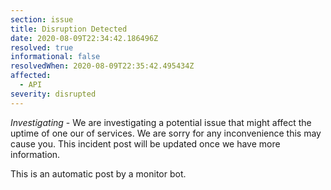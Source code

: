 ```yaml
---
section: issue
title: Disruption Detected
date: 2020-08-09T22:34:42.186496Z
resolved: true
informational: false
resolvedWhen: 2020-08-09T22:35:42.495434Z
affected:
  - API
severity: disrupted
---
```

*Investigating* - We are investigating a potential issue that might affect the uptime of one our of services. We are sorry for any inconvenience this may cause you. This incident post will be updated once we have more information.

This is an automatic post by a monitor bot.
        